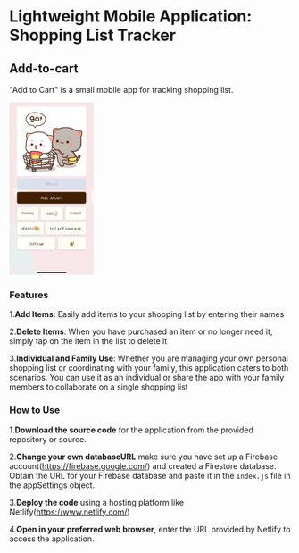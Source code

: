 # Lightweight Mobile Application: Shopping List Tracker

## Add-to-cart

"Add to Cart" is a small mobile app for tracking shopping list.

<img src="./add%20to%20cart.jpeg" alt="Alt Text" width="30%">

### Features

1.**Add Items**: Easily add items to your shopping list by entering their names

2.**Delete Items**: When you have purchased an item or no longer need it, simply tap on the item in the list to delete it

3.**Individual and Family Use**: Whether you are managing your own personal shopping list or coordinating with your family, this application caters to both scenarios. You can use it as an individual or share the app with your family members to collaborate on a single shopping list

### How to Use

1.**Download the source code** for the application from the provided repository or source.

2.**Change your own databaseURL** make sure you have set up a Firebase account(<https://firebase.google.com/>) and created a Firestore database. Obtain the URL for your Firebase database and paste it in the `index.js` file in the appSettings object.

3.**Deploy the code** using a hosting platform like Netlify(<https://www.netlify.com/>)

4.**Open in your preferred web browser**, enter the URL provided by Netlify to access the application.
